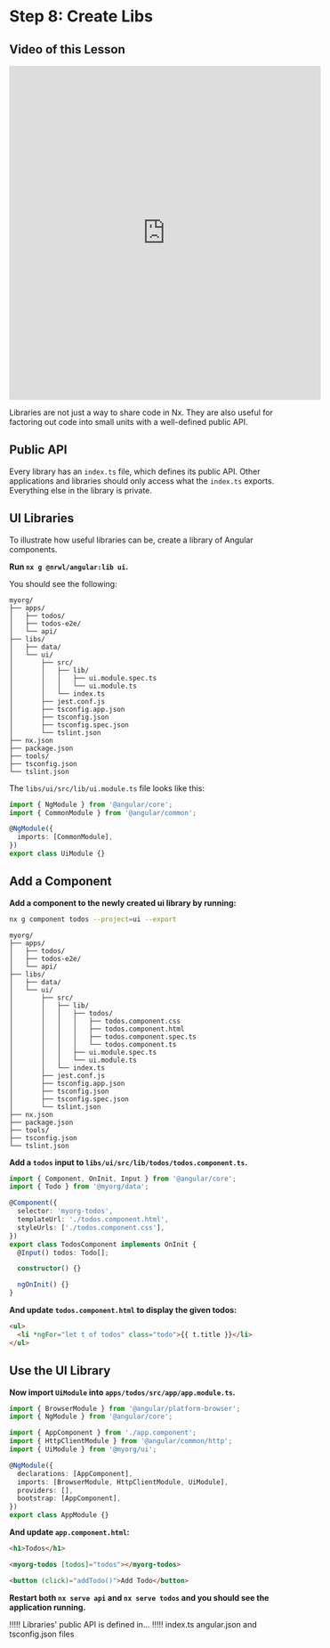 # Step 8: Create Libs

## Video of this Lesson

<iframe width="560" height="600" src="https://www.youtube.com/embed/szaH7fNw0zg" frameborder="0" allow="accelerometer; autoplay; encrypted-media; gyroscope; picture-in-picture" allowfullscreen></iframe>

Libraries are not just a way to share code in Nx. They are also useful for factoring out code into small units with a well-defined public API.

## Public API

Every library has an `index.ts` file, which defines its public API. Other applications and libraries should only access what the `index.ts` exports. Everything else in the library is private.

## UI Libraries

To illustrate how useful libraries can be, create a library of Angular components.

**Run `nx g @nrwl/angular:lib ui`.**

You should see the following:

```treeview
myorg/
├── apps/
│   ├── todos/
│   ├── todos-e2e/
│   └── api/
├── libs/
│   ├── data/
│   └── ui/
│       ├── src/
│       │   ├── lib/
│       │   │   ├── ui.module.spec.ts
│       │   │   └── ui.module.ts
│       │   └── index.ts
│       ├── jest.conf.js
│       ├── tsconfig.app.json
│       ├── tsconfig.json
│       ├── tsconfig.spec.json
│       └── tslint.json
├── nx.json
├── package.json
├── tools/
├── tsconfig.json
└── tslint.json
```

The `libs/ui/src/lib/ui.module.ts` file looks like this:

```typescript
import { NgModule } from '@angular/core';
import { CommonModule } from '@angular/common';

@NgModule({
  imports: [CommonModule],
})
export class UiModule {}
```

## Add a Component

**Add a component to the newly created ui library by running:**

```bash
nx g component todos --project=ui --export
```

```treeview
myorg/
├── apps/
│   ├── todos/
│   ├── todos-e2e/
│   └── api/
├── libs/
│   ├── data/
│   └── ui/
│       ├── src/
│       │   ├── lib/
│       │   │   ├── todos/
│       │   │   │   ├── todos.component.css
│       │   │   │   ├── todos.component.html
│       │   │   │   ├── todos.component.spec.ts
│       │   │   │   └── todos.component.ts
│       │   │   ├── ui.module.spec.ts
│       │   │   └── ui.module.ts
│       │   └── index.ts
│       ├── jest.conf.js
│       ├── tsconfig.app.json
│       ├── tsconfig.json
│       ├── tsconfig.spec.json
│       └── tslint.json
├── nx.json
├── package.json
├── tools/
├── tsconfig.json
└── tslint.json
```

**Add a `todos` input to `libs/ui/src/lib/todos/todos.component.ts`.**

```typescript
import { Component, OnInit, Input } from '@angular/core';
import { Todo } from '@myorg/data';

@Component({
  selector: 'myorg-todos',
  templateUrl: './todos.component.html',
  styleUrls: ['./todos.component.css'],
})
export class TodosComponent implements OnInit {
  @Input() todos: Todo[];

  constructor() {}

  ngOnInit() {}
}
```

**And update `todos.component.html` to display the given todos:**

```html
<ul>
  <li *ngFor="let t of todos" class="todo">{{ t.title }}</li>
</ul>
```

## Use the UI Library

**Now import `UiModule` into `apps/todos/src/app/app.module.ts`.**

```typescript
import { BrowserModule } from '@angular/platform-browser';
import { NgModule } from '@angular/core';

import { AppComponent } from './app.component';
import { HttpClientModule } from '@angular/common/http';
import { UiModule } from '@myorg/ui';

@NgModule({
  declarations: [AppComponent],
  imports: [BrowserModule, HttpClientModule, UiModule],
  providers: [],
  bootstrap: [AppComponent],
})
export class AppModule {}
```

**And update `app.component.html`:**

```html
<h1>Todos</h1>

<myorg-todos [todos]="todos"></myorg-todos>

<button (click)="addTodo()">Add Todo</button>
```

**Restart both `nx serve api` and `nx serve todos` and you should see the application running.**

!!!!!
Libraries' public API is defined in...
!!!!!
index.ts
angular.json and tsconfig.json files
